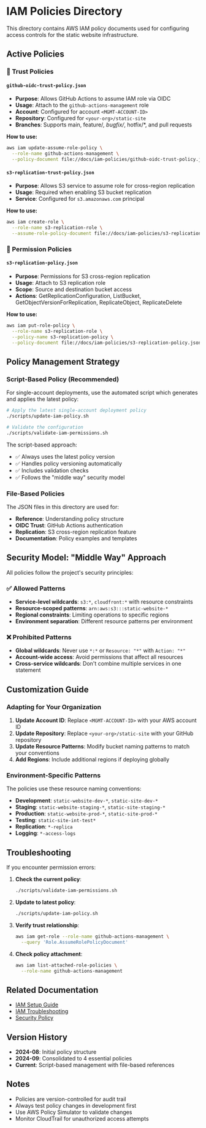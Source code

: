 # IAM Policies Directory

This directory contains AWS IAM policy documents used for configuring access controls for the static website infrastructure.

## Active Policies

### 🔐 Trust Policies

#### `github-oidc-trust-policy.json`
- **Purpose**: Allows GitHub Actions to assume IAM role via OIDC
- **Usage**: Attach to the `github-actions-management` role
- **Account**: Configured for account `<MGMT-ACCOUNT-ID>`
- **Repository**: Configured for `<your-org>/static-site`
- **Branches**: Supports main, feature/*, bugfix/*, hotfix/*, and pull requests

**How to use:**
```bash
aws iam update-assume-role-policy \
  --role-name github-actions-management \
  --policy-document file://docs/iam-policies/github-oidc-trust-policy.json
```

#### `s3-replication-trust-policy.json`
- **Purpose**: Allows S3 service to assume role for cross-region replication
- **Usage**: Required when enabling S3 bucket replication
- **Service**: Configured for `s3.amazonaws.com` principal

**How to use:**
```bash
aws iam create-role \
  --role-name s3-replication-role \
  --assume-role-policy-document file://docs/iam-policies/s3-replication-trust-policy.json
```

### 📝 Permission Policies


#### `s3-replication-policy.json`
- **Purpose**: Permissions for S3 cross-region replication
- **Usage**: Attach to S3 replication role
- **Scope**: Source and destination bucket access
- **Actions**: GetReplicationConfiguration, ListBucket, GetObjectVersionForReplication, ReplicateObject, ReplicateDelete

**How to use:**
```bash
aws iam put-role-policy \
  --role-name s3-replication-role \
  --policy-name s3-replication-policy \
  --policy-document file://docs/iam-policies/s3-replication-policy.json
```

## Policy Management Strategy

### Script-Based Policy (Recommended)

For single-account deployments, use the automated script which generates and applies the latest policy:

```bash
# Apply the latest single-account deployment policy
./scripts/update-iam-policy.sh

# Validate the configuration
./scripts/validate-iam-permissions.sh
```

The script-based approach:
- ✅ Always uses the latest policy version
- ✅ Handles policy versioning automatically
- ✅ Includes validation checks
- ✅ Follows the "middle way" security model

### File-Based Policies

The JSON files in this directory are used for:
- **Reference**: Understanding policy structure
- **OIDC Trust**: GitHub Actions authentication
- **Replication**: S3 cross-region replication feature
- **Documentation**: Policy examples and templates

## Security Model: "Middle Way" Approach

All policies follow the project's security principles:

### ✅ Allowed Patterns
- **Service-level wildcards**: `s3:*`, `cloudfront:*` with resource constraints
- **Resource-scoped patterns**: `arn:aws:s3:::static-website-*`
- **Regional constraints**: Limiting operations to specific regions
- **Environment separation**: Different resource patterns per environment

### ❌ Prohibited Patterns
- **Global wildcards**: Never use `*:*` or `Resource: "*"` with `Action: "*"`
- **Account-wide access**: Avoid permissions that affect all resources
- **Cross-service wildcards**: Don't combine multiple services in one statement

## Customization Guide

### Adapting for Your Organization

1. **Update Account ID**: Replace `<MGMT-ACCOUNT-ID>` with your AWS account ID
2. **Update Repository**: Replace `<your-org>/static-site` with your GitHub repository
3. **Update Resource Patterns**: Modify bucket naming patterns to match your conventions
4. **Add Regions**: Include additional regions if deploying globally

### Environment-Specific Patterns

The policies use these resource naming conventions:
- **Development**: `static-website-dev-*`, `static-site-dev-*`
- **Staging**: `static-website-staging-*`, `static-site-staging-*`
- **Production**: `static-website-prod-*`, `static-site-prod-*`
- **Testing**: `static-site-int-test*`
- **Replication**: `*-replica`
- **Logging**: `*-access-logs`

## Troubleshooting

If you encounter permission errors:

1. **Check the current policy**: 
   ```bash
   ./scripts/validate-iam-permissions.sh
   ```

2. **Update to latest policy**:
   ```bash
   ./scripts/update-iam-policy.sh
   ```

3. **Verify trust relationship**:
   ```bash
   aws iam get-role --role-name github-actions-management \
     --query 'Role.AssumeRolePolicyDocument'
   ```

4. **Check policy attachment**:
   ```bash
   aws iam list-attached-role-policies \
     --role-name github-actions-management
   ```

## Related Documentation

- [IAM Setup Guide](../guides/iam-setup.md)
- [IAM Troubleshooting](../guides/iam-troubleshooting.md)
- [Security Policy](../../SECURITY.md)

## Version History

- **2024-08**: Initial policy structure
- **2024-09**: Consolidated to 4 essential policies
- **Current**: Script-based management with file-based references

## Notes

- Policies are version-controlled for audit trail
- Always test policy changes in development first
- Use AWS Policy Simulator to validate changes
- Monitor CloudTrail for unauthorized access attempts